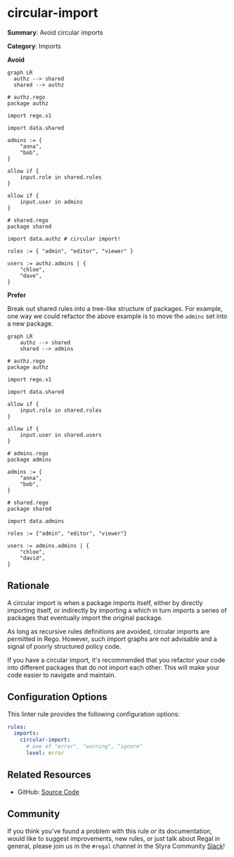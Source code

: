 # circular-import

**Summary**: Avoid circular imports

**Category**: Imports

**Avoid**

```mermaid
graph LR
  authz --> shared
  shared --> authz
```

```rego
# authz.rego
package authz

import rego.v1

import data.shared

admins := {
    "anna",
    "bob",
}

allow if {
    input.role in shared.roles
}

allow if {
    input.user in admins
}
```

```rego
# shared.rego
package shared

import data.authz # circular import!

roles := { "admin", "editor", "viewer" }

users := authz.admins | {
    "chloe",
    "dave",
}
```

**Prefer**

Break out shared rules into a tree-like structure of packages. For example, one way we could refactor the above example
is to move the `admins` set into a new package.

```mermaid
graph LR
    authz --> shared
    shared --> admins
```

```rego
# authz.rego
package authz

import rego.v1

import data.shared

allow if {
    input.role in shared.roles
}

allow if {
    input.user in shared.users
}
```

```rego
# admins.rego
package admins

admins := {
    "anna",
    "bob",
}
```

```rego
# shared.rego
package shared

import data.admins

roles := {"admin", "editor", "viewer"}

users := admins.admins | {
    "chloe",
    "david",
}
```

## Rationale

A circular import is when a package imports itself, either by directly importing itself,
or indirectly by importing a which in turn imports a series of packages that eventually import the original package.

As long as recursive rules definitions are avoided, circular imports are permitted in Rego.
However, such import graphs are not advisable and a signal of poorly structured policy code.

If you have a circular import,
it's recommended that you refactor your code into different packages that do not import each other.
This will make your code easier to navigate and maintain.

## Configuration Options

This linter rule provides the following configuration options:

```yaml
rules:
  imports:
    circular-import:
      # one of "error", "warning", "ignore"
      level: error
```

## Related Resources

- GitHub: [Source Code](https://github.com/StyraInc/regal/blob/main/bundle/regal/rules/imports/circular-import/circular_import.rego)

## Community

If you think you've found a problem with this rule or its documentation, would like to suggest improvements, new rules,
or just talk about Regal in general, please join us in the `#regal` channel in the Styra Community
[Slack](https://communityinviter.com/apps/styracommunity/signup)!
